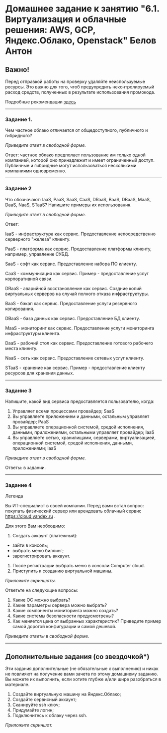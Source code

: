 # Домашнее задание к занятию "6.1. Виртуализация и облачные решения: AWS, GCP, Яндекс.Облако, Openstack" Белов Антон

## Важно!

Перед отправкой работы на проверку удаляйте неиспользуемые ресурсы.
Это важно для того, чтоб предупредить неконтролируемый расход средств, полученных в результате использования промокода.

Подробные рекомендации [здесь](https://github.com/netology-code/sdvps-homeworks/tree/main/recommend)

---

### Задание 1. 
 
Чем частное облако отличается от общедоступного, публичного и гибридного?
 
*Приведите ответ в свободной форме.*

Ответ: частное облако предполает пользование им только одной компанией, которой оно принадлежит и имеет ограниченный доступ. Публичные и гибридные могут использоваться несколькими компаниями одновременно.

---

### Задание 2 
 
Что обозначают: IaaS, PaaS, SaaS, CaaS, DRaaS, BaaS, DBaaS, MaaS, DaaS, NaaS, STaaS? 
Напишите примеры их использования.
 
*Приведите ответ в свободной форме.*

Ответ:

IaaS - инфраструктура как сервис. Предоставление непосредственно серверного "железа" клиенту.

PaaS - платформа как сервис. Предоставление платформы клиенту, например, управление СУБД.

SaaS - софт как сервис. Предоставление набора ПО клиенту.

CaaS - коммуникация как сервис. Пример - предоставление услуг корпоративной связи.

DRaaS - аварийной восстановление как сервис. Создние копий виртуальных серверов на случай полного отказа инфраструктуры.

BaaS - бэкап как сервис. Предоставление услуги резервного копирования.

DBaaS - база данных как сервис. Предоставление БД клиенту.

MaaS - мониторинг как сервис. Предоставление услуги мониторинга инфраструктуры клиента.

DaaS - рабочий стол как сервис. Предоставление готового рабочего места клиенту.

NaaS - сеть как сервис. Предоставление сетевых услуг клиенту.

STaaS - хранение как сервис. Пример - предоставление клиенту ресурсов для хранения данных.

---

### Задание 3 
 
Напишите, какой вид сервиса предоставляется пользователю, когда:
 
1. Управляет всеми процессами провайдер; SaaS
1. Вы управляете приложением и данными, остальным управляет провайдер; PaaS
1. Вы управляете операционной системой, средой исполнения, данными, приложениями, остальными управляет провайдер; IaaS
1. Вы управляете сетью, хранилищами, серверами, виртуализацией, операционной системой, средой исполнения, данными, приложениями; IaaS
 
*Приведите ответ в свободной форме.*

Ответы: в задании.

---
 
 ### Задание 4 
 
Легенда
 
Вы ИТ-специалист в своей компании. Перед вами встал вопрос: покупать физический сервер или арендовать облачный сервис https://cloud.yandex.ru .
 
Для этого Вам необходимо:
1. Создать аккаунт (платежный):
  - зайти в консоль;
  - выбрать меню биллинг; 
  - зарегистрировать аккаунт.
1. После регистрации выбрать меню в консоли Computer cloud. 
1. Приступить к созданию виртуальной машины. 
 
 *Приложите скриншоты.*
 
Ответьте на следующие вопросы:
 
1. Какие ОС можно выбрать?
1. Какие параметры сервера можно выбрать?
1. Какие компоненты мониторинга можно создать?
1. Какие системы безопасности предусмотрены?
1. Как меняется цена от выбранных характеристик? Приведите пример самой дорогой конфигурации и самой дешевой. 
 
*Приведите ответы в свободной форме.*

---

## Дополнительные задания (со звездочкой*)

Эти задания дополнительные (не обязательные к выполнению) и никак не повлияют на получение вами зачета по этому домашнему заданию. 
Вы можете их выполнить, если хотите глубже и/или шире разобраться в материале.
 
1. Создайте виртуальную машину на Яндекс.Облако;
1. Создайте сервисный аккаунт;
1. Сканируйте ssh ключ;
1. Придумайте логин;
1. Подключитесь к облаку через ssh. 
 
*Приложите скриншот.*  
